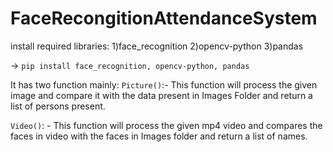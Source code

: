 # FaceRecongitionAttendanceSystem

install required libraries:
1)face_recognition
2)opencv-python
3)pandas

-> `pip install face_recognition, opencv-python, pandas`

It has two function mainly:
`Picture()`:- This function will process the given image and compare it with the data present in Images Folder and return a list of persons present.

`Video()`: - This function will process the given mp4 video and compares the faces in video with the faces in Images folder and return a list of names.

